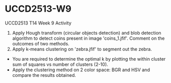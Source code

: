 # UCCD2513-W9
UCCD2513 T14 Week 9 Activity

1. Apply Hough transform (circular objects detection) and blob detection algorithm to detect coins present in image 'coins_1.jfif'. Comment on the outcomes of two methods.
2. Apply k-means clustering on 'zebra.jfif' to segment out the zebra.
  - You are required to determine the optimal k by plotting the within cluster sum of squares vs number of clusters (2-10).
  - Apply the clustering method on 2 color space: BGR and HSV and compare the results obtained.
